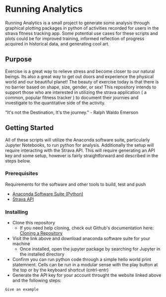 # Running Analytics

Running Analytics is a small project to generate some analysis through graphical plotting packages in python of activities recorded for users in the strava fitness tracking app. Some potential use cases for these scripts and plots could be for improved training, informed reflection of progress acquired in historical data, and generating cool art.


## Purpose

Exercise is a great way to relieve stress and become closer to our natural beings. Its also a great way to get out doors and experience the physical world and our beautiful planet! The beauty of exercise today is that there is no barrier based on shape, size, gender, or sex! This repository intends to support those who are interested in utilizing the strava application ( a common, popular fitness tracker ) to document their journies and investigate to the quantitative side of the activity.

"It's not the Destination, It's the journey." - Ralph Waldo Emerson

## Getting Started

All of these scripts will utilize the Anaconda software suite, particularly Jupyter Notebooks, to run python for analysis.
Additionally the setup will require interacting with the Strava API. This will require generating an API key and some setup, however is fairly straightforward and described in the steps below.

### Prerequisites

Requirements for the software and other tools to build, test and push 
- [Anaconda Software Suite (Python)](https://www.anaconda.com/)
- [Strava API](https://developers.strava.com/)

### Installing

- Clone this repository 
    - If you need help cloning, check out Github's documentation here: [Cloning a Repository](https://docs.github.com/en/repositories/creating-and-managing-repositories/cloning-a-repository)
- Visit the link above and download anaconda software suite for your machine
    - Once installed, open the jupyter package by searching for Jupyter in the installed directory
- Confirm you can run python code through a simple hello world print statemnent. Cells can be run in a modular sense with the play button at the top or by the keyboard shortcut (cntrl-entr)
- Generate the API key for your account throught the website linked above and the following steps:

<!-- ## Running the tests

Explain how to run the automated tests for this system

### Sample Tests

Explain what these tests test and why -->

    Give an example

<!-- ### Style test

Checks if the best practices and the right coding style has been used.

    Give an example

## Deployment

No additional deployment notes have been added for helping run this code on your local machine, however feel free to leave a comment on the issues page!

## Built With

  - [Contributor Covenant](https://www.contributor-covenant.org/) - Used
    for the Code of Conduct
  - [Creative Commons](https://creativecommons.org/) - Used to choose
    the license

## Contributing

Please read [CONTRIBUTING.md](CONTRIBUTING.md) for details on our code
of conduct, and the process for submitting pull requests to us.

## Versioning

We use [Semantic Versioning](http://semver.org/) for versioning. For the versions
available, see the [tags on this
repository](https://github.com/PurpleBooth/a-good-readme-template/tags).

## Authors

  - **Billie Thompson** - *Provided README Template* -
  - Samuel Dixon        - Used online references to analyze running results using python
    [PurpleBooth](https://github.com/PurpleBooth)

See also the list of
[contributors](https://github.com/PurpleBooth/a-good-readme-template/contributors)
who participated in this project.

## License

This project is licensed under the [CC0 1.0 Universal](LICENSE.md)
Creative Commons License - see the [LICENSE.md](LICENSE.md) file for
details

## Acknowledgments

  - Hat tip to anyone whose code is used
  - Inspiration
  - etc

